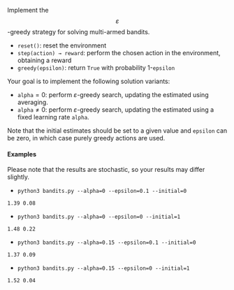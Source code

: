 
Implement the $$ε$$-greedy strategy for solving multi-armed bandits.

- `reset()`: reset the environment
- `step(action) → reward`: perform the chosen action in the environment,
  obtaining a reward
- `greedy(epsilon)`: return `True` with probability 1-`epsilon`

Your goal is to implement the following solution variants:
- `alpha`$=0$: perform $ε$-greedy search, updating the estimated using
  averaging.
- `alpha`$≠0$: perform $ε$-greedy search, updating the estimated using
  a fixed learning rate `alpha`.

Note that the initial estimates should be set to a given value and `epsilon` can
be zero, in which case purely greedy actions are used.
#### Examples 
Please note that the results are stochastic, so your results may differ slightly.

- `python3 bandits.py --alpha=0 --epsilon=0.1 --initial=0`
```
1.39 0.08
```
- `python3 bandits.py --alpha=0 --epsilon=0 --initial=1`
```
1.48 0.22
```
- `python3 bandits.py --alpha=0.15 --epsilon=0.1 --initial=0`
```
1.37 0.09
```
- `python3 bandits.py --alpha=0.15 --epsilon=0 --initial=1`
```
1.52 0.04
```
